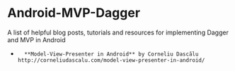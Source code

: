 # Android-MVP-Dagger
A list of helpful blog posts, tutorials and resources for implementing Dagger and MVP in Android

* 		**Model-View-Presenter in Android** by Corneliu Dascălu http://corneliudascalu.com/model-view-presenter-in-android/

